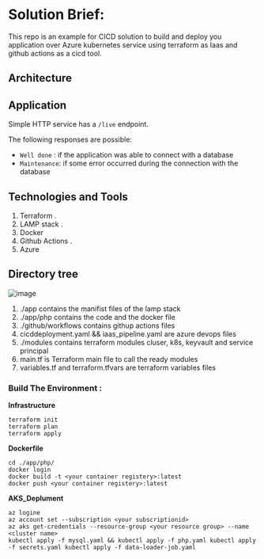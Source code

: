 # Solution Brief:
This repo is an example for CICD solution to build and deploy you application over Azure kubernetes service using terraform as Iaas and github actions as a cicd tool.

## Architecture


## Application

Simple HTTP service  has a `/live` endpoint. 

The following responses are possible:

- `Well done` : if the application was able to connect with a database
- `Maintenance`: if some error occurred during the connection with the database


## Technologies and Tools

1. Terraform .
2. LAMP stack .
3. Docker
4. Github Actions .
5. Azure


## Directory tree  

![image](https://user-images.githubusercontent.com/43320775/209651143-b2cee656-5344-4435-b02e-e8aef3d659f0.png)


1. ./app contains the manifist files of the lamp stack 
2. ./app/php contains the code and the docker file
3. ./github/workflows contains githup actions files 
4. cicddeployment.yaml && iaas_pipeline.yaml are azure devops files
5. ./modules contains terraform modules cluser, k8s, keyvault and service principal 
6. main.tf is Terraform main file to call the ready modules
7. variables.tf and terraform.tfvars are terraform variables files 


### Build The Environment :

 **Infrastructure**

```
terraform init
terraform plan 
terraform apply 

```
 **Dockerfile**

```
cd ./app/php/
docker login
docker build -t <your container registery>:latest
docker push <your container registery>:latest

```
 **AKS_Deplument**

```
az logine 
az account set --subscription <your subscriptionid>
az aks get-credentials --resource-group <your resource group> --name <cluster name>
kubectl apply -f mysql.yaml && kubectl apply -f php.yaml kubectl apply -f secrets.yaml kubectl apply -f data-loader-job.yaml


